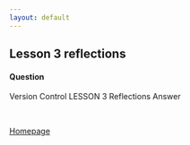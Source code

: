 ```yaml
---
layout: default
---
```


## Lesson 3 reflections

#### Question

Version Control LESSON 3 Reflections Answer

<br />

[Homepage](../)
